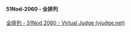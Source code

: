 #### 51Nod-2060 - 全排列

[全排列 - 51Nod 2060 - Virtual Judge (vjudge.net)](https://vjudge.net/problem/51Nod-2060)


